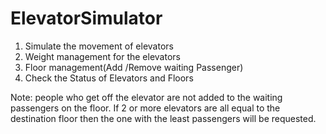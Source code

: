# ElevatorSimulator
1. Simulate the movement of  elevators
2. Weight management for the elevators
3. Floor management(Add /Remove waiting Passenger)
4. Check the Status of Elevators and Floors

Note: people who get off the elevator are not added to the waiting passengers on the floor.
If 2  or more elevators are all equal to the destination floor then the  one with the least passengers will be requested.
